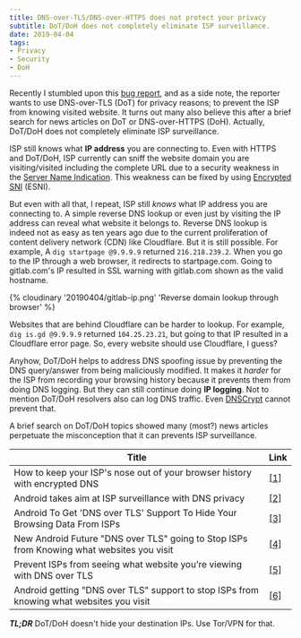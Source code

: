 ```yaml
---
title: DNS-over-TLS/DNS-over-HTTPS does not protect your privacy
subtitle: DoT/DoH does not completely eliminate ISP surveillance.
date: 2019-04-04
tags:
- Privacy
- Security
- DoH
---
```


Recently I stumbled upon this [bug report](https://lists.zx2c4.com/pipermail/wireguard/2019-February/003902.html), and as a side note, the reporter wants to use DNS-over-TLS (DoT) for privacy reasons; to prevent the ISP from knowing visited website. It turns out many also believe this after a brief search for news articles on DoT or DNS-over-HTTPS (DoH). Actually, DoT/DoH does not completely eliminate ISP surveillance.

ISP still knows what **IP address** you are connecting to. Even with HTTPS and DoT/DoH, ISP currently can sniff the website domain you are visiting/visited including the complete URL due to a security weakness in the [Server Name Indication](https://en.wikipedia.org/wiki/Server_Name_Indication). This weakness can be fixed by using [Encrypted SNI](https://blog.cloudflare.com/esni/) (ESNI).

But even with all that, I repeat, ISP still *knows* what IP address you are connecting to. A simple reverse DNS lookup or even just by visiting the IP address can reveal what website it belongs to. Reverse DNS lookup is indeed not as easy as ten years ago due to the current proliferation of content delivery network (CDN) like Cloudflare. But it is still possible. For example, A `dig startpage @9.9.9.9` returned `216.218.239.2`. When you go to the IP through a web browser, it redirects to startpage.com. Going to gitlab.com's IP resulted in SSL warning with gitlab.com shown as the valid hostname.

{% cloudinary '20190404/gitlab-ip.png' 'Reverse domain lookup through browser' %}

Websites that are behind Cloudflare can be harder to lookup. For example, `dig is.gd @9.9.9.9` returned `104.25.23.21`, but going to that IP resulted in a Cloudflare error page. So, every website should use Cloudflare, I guess?

Anyhow, DoT/DoH helps to address DNS spoofing issue by preventing the DNS query/answer from being maliciously modified. It makes it *harder* for the ISP from recording your browsing history because it prevents them from doing DNS logging. But they can still continue doing **IP logging**. Not to mention DoT/DoH resolvers also can log DNS traffic. Even [DNSCrypt](https://en.wikipedia.org/wiki/DNSCrypt) cannot prevent that.

A brief search on DoT/DoH topics showed many (most?) news articles perpetuate the misconception that it can prevents ISP surveillance.

Title | Link
--- | ---
How to keep your ISP's nose out of your browser history with encrypted DNS | [[1]](https://arstechnica.com/information-technology/2018/04/how-to-keep-your-isps-nose-out-of-your-browser-history-with-encrypted-dns/)
Android takes aim at ISP surveillance with DNS privacy | [[2]](https://nakedsecurity.sophos.com/2017/10/27/android-takes-aim-at-isp-surveillance-with-dns-privacy/)
Android To Get 'DNS over TLS' Support To Hide Your Browsing Data From ISPs | [[3]](https://wccftech.com/android-dns-over-tls-isp/)
New Android Future "DNS over TLS" going to Stop ISPs from Knowing what websites you visit | [[4]](https://gbhackers.com/dns-over-tls/)
Prevent ISPs from seeing what website you’re viewing with DNS over TLS | [[5]](https://www.thesslstore.com/blog/what-is-dns-over-tls/)
Android getting "DNS over TLS" support to stop ISPs from knowing what websites you visit | [[6]](https://www.xda-developers.com/android-dns-over-tls-website-privacy/)




***TL;DR*** DoT/DoH doesn't hide your destination IPs. Use Tor/VPN for that.
